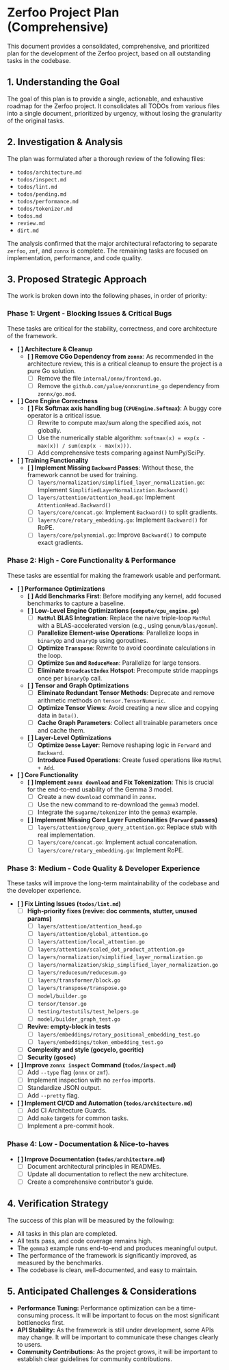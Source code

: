 # Zerfoo Project Plan (Comprehensive)

This document provides a consolidated, comprehensive, and prioritized plan for the development of the Zerfoo project, based on all outstanding tasks in the codebase.

## 1. Understanding the Goal

The goal of this plan is to provide a single, actionable, and exhaustive roadmap for the Zerfoo project. It consolidates all TODOs from various files into a single document, prioritized by urgency, without losing the granularity of the original tasks.

## 2. Investigation & Analysis

The plan was formulated after a thorough review of the following files:
- `todos/architecture.md`
- `todos/inspect.md`
- `todos/lint.md`
- `todos/pending.md`
- `todos/performance.md`
- `todos/tokenizer.md`
- `todos.md`
- `review.md`
- `dirt.md`

The analysis confirmed that the major architectural refactoring to separate `zerfoo`, `zmf`, and `zonnx` is complete. The remaining tasks are focused on implementation, performance, and code quality.

## 3. Proposed Strategic Approach

The work is broken down into the following phases, in order of priority:

### Phase 1: Urgent - Blocking Issues & Critical Bugs

These tasks are critical for the stability, correctness, and core architecture of the framework.

-   **[ ] Architecture & Cleanup**
    -   **[ ] Remove CGo Dependency from `zonnx`**: As recommended in the architecture review, this is a critical cleanup to ensure the project is a pure Go solution.
        -   [ ] Remove the file `internal/onnx/frontend.go`.
        -   [ ] Remove the `github.com/yalue/onnxruntime_go` dependency from `zonnx/go.mod`.

-   **[ ] Core Engine Correctness**
    -   **[ ] Fix Softmax axis handling bug (`CPUEngine.Softmax`)**: A buggy core operator is a critical issue.
        -   [ ] Rewrite to compute max/sum along the specified axis, not globally.
        -   [ ] Use the numerically stable algorithm: `softmax(x) = exp(x - max(x)) / sum(exp(x - max(x)))`.
        -   [ ] Add comprehensive tests comparing against NumPy/SciPy.

-   **[ ] Training Functionality**
    -   **[ ] Implement Missing `Backward` Passes**: Without these, the framework cannot be used for training.
        -   [ ] `layers/normalization/simplified_layer_normalization.go`: Implement `SimplifiedLayerNormalization.Backward()`
        -   [ ] `layers/attention/attention_head.go`: Implement `AttentionHead.Backward()`
        -   [ ] `layers/core/concat.go`: Implement `Backward()` to split gradients.
        -   [ ] `layers/core/rotary_embedding.go`: Implement `Backward()` for RoPE.
        -   [ ] `layers/core/polynomial.go`: Improve `Backward()` to compute exact gradients.

### Phase 2: High - Core Functionality & Performance

These tasks are essential for making the framework usable and performant.

-   **[ ] Performance Optimizations**
    -   **[ ] Add Benchmarks First**: Before modifying any kernel, add focused benchmarks to capture a baseline.
    -   **[ ] Low-Level Engine Optimizations (`compute/cpu_engine.go`)**
        -   [ ] **`MatMul` BLAS Integration**: Replace the naive triple-loop `MatMul` with a BLAS-accelerated version (e.g., using `gonum/blas/gonum`).
        -   [ ] **Parallelize Element-wise Operations**: Parallelize loops in `binaryOp` and `UnaryOp` using goroutines.
        -   [ ] **Optimize `Transpose`**: Rewrite to avoid coordinate calculations in the loop.
        -   [ ] **Optimize `Sum` and `ReduceMean`**: Parallelize for large tensors.
        -   [ ] **Eliminate `BroadcastIndex` Hotspot**: Precompute stride mappings once per `binaryOp` call.
    -   **[ ] Tensor and Graph Optimizations**
        -   [ ] **Eliminate Redundant Tensor Methods**: Deprecate and remove arithmetic methods on `tensor.TensorNumeric`.
        -   [ ] **Optimize Tensor Views**: Avoid creating a new slice and copying data in `Data()`.
        -   [ ] **Cache Graph Parameters**: Collect all trainable parameters once and cache them.
    -   **[ ] Layer-Level Optimizations**
        -   [ ] **Optimize `Dense` Layer**: Remove reshaping logic in `Forward` and `Backward`.
        -   [ ] **Introduce Fused Operations**: Create fused operations like `MatMul + Add`.

-   **[ ] Core Functionality**
    -   **[ ] Implement `zonnx download` and Fix Tokenization**: This is crucial for the end-to-end usability of the Gemma 3 model.
        -   [ ] Create a new `download` command in `zonnx`.
        -   [ ] Use the new command to re-download the `gemma3` model.
        -   [ ] Integrate the `sugarme/tokenizer` into the `gemma3` example.
    -   **[ ] Implement Missing Core Layer Functionalities (`Forward` passes)**
        -   [ ] `layers/attention/group_query_attention.go`: Replace stub with real implementation.
        -   [ ] `layers/core/concat.go`: Implement actual concatenation.
        -   [ ] `layers/core/rotary_embedding.go`: Implement RoPE.

### Phase 3: Medium - Code Quality & Developer Experience

These tasks will improve the long-term maintainability of the codebase and the developer experience.

-   **[ ] Fix Linting Issues (`todos/lint.md`)**
    -   [ ] **High-priority fixes (revive: doc comments, stutter, unused params)**
        -   [ ] `layers/attention/attention_head.go`
        -   [ ] `layers/attention/global_attention.go`
        -   [ ] `layers/attention/local_attention.go`
        -   [ ] `layers/attention/scaled_dot_product_attention.go`
        -   [ ] `layers/normalization/simplified_layer_normalization.go`
        -   [ ] `layers/normalization/skip_simplified_layer_normalization.go`
        -   [ ] `layers/reducesum/reducesum.go`
        -   [ ] `layers/transformer/block.go`
        -   [ ] `layers/transpose/transpose.go`
        -   [ ] `model/builder.go`
        -   [ ] `tensor/tensor.go`
        -   [ ] `testing/testutils/test_helpers.go`
        -   [ ] `model/builder_graph_test.go`
    -   [ ] **Revive: empty-block in tests**
        -   [ ] `layers/embeddings/rotary_positional_embedding_test.go`
        -   [ ] `layers/embeddings/token_embedding_test.go`
    -   [ ] **Complexity and style (gocyclo, gocritic)**
    -   [ ] **Security (gosec)**

-   **[ ] Improve `zonnx inspect` Command (`todos/inspect.md`)**
    -   [ ] Add `--type` flag (`onnx` or `zmf`).
    -   [ ] Implement inspection with no `zerfoo` imports.
    -   [ ] Standardize JSON output.
    -   [ ] Add `--pretty` flag.

-   **[ ] Implement CI/CD and Automation (`todos/architecture.md`)**
    -   [ ] Add CI Architecture Guards.
    -   [ ] Add `make` targets for common tasks.
    -   [ ] Implement a pre-commit hook.

### Phase 4: Low - Documentation & Nice-to-haves

-   **[ ] Improve Documentation (`todos/architecture.md`)**
    -   [ ] Document architectural principles in READMEs.
    -   [ ] Update all documentation to reflect the new architecture.
    -   [ ] Create a comprehensive contributor's guide.

## 4. Verification Strategy

The success of this plan will be measured by the following:
-   All tasks in this plan are completed.
-   All tests pass, and code coverage remains high.
-   The `gemma3` example runs end-to-end and produces meaningful output.
-   The performance of the framework is significantly improved, as measured by the benchmarks.
-   The codebase is clean, well-documented, and easy to maintain.

## 5. Anticipated Challenges & Considerations

-   **Performance Tuning:** Performance optimization can be a time-consuming process. It will be important to focus on the most significant bottlenecks first.
-   **API Stability:** As the framework is still under development, some APIs may change. It will be important to communicate these changes clearly to users.
-   **Community Contributions:** As the project grows, it will be important to establish clear guidelines for community contributions.
